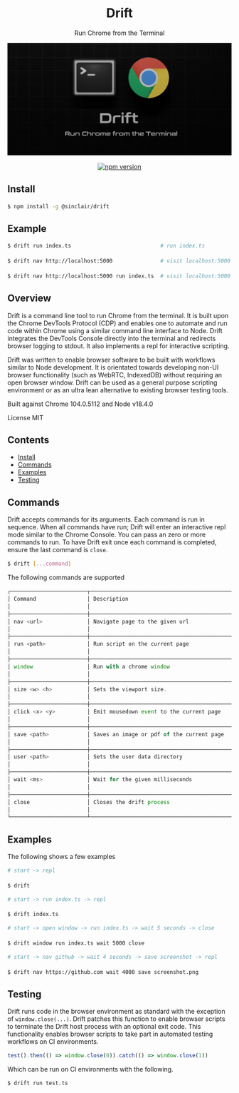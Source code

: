<div align='center'>

<h1>Drift</h1>

<p>Run Chrome from the Terminal</p>

<img src=".build/assets/drift.png"></img>

[![npm version](https://badge.fury.io/js/%40sinclair%2Fdrift.svg)](https://badge.fury.io/js/%40sinclair%2Fdrift)

</div>

## Install

```bash
$ npm install -g @sinclair/drift 
```

## Example

```bash
$ drift run index.ts                            # run index.ts

$ drift nav http://localhost:5000               # visit localhost:5000

$ drift nav http://localhost:5000 run index.ts  # visit localhost:5000 then run index.ts
```

## Overview

Drift is a command line tool to run Chrome from the terminal. It is built upon the Chrome DevTools Protocol (CDP) and enables one to automate and run code within Chrome using a similar command line interface to Node. Drift integrates the DevTools Console directly into the terminal and redirects browser logging to stdout. It also implements a repl for interactive scripting.

Drift was written to enable browser software to be built with workflows similar to Node development. It is orientated towards developing non-UI browser functionality (such as WebRTC, IndexedDB) without requiring an open browser window. Drift can be used as a general purpose scripting environment or as an ultra lean alternative to existing browser testing tools.

Built against Chrome 104.0.5112 and Node v18.4.0

License MIT

## Contents

- [Install](#install)
- [Commands](#commands)
- [Examples](#examples)
- [Testing](#testing)

## Commands

Drift accepts commands for its arguments. Each command is run in sequence. When all commands have run; Drift will enter an interactive repl mode similar to the Chrome Console. You can pass an zero or more commands to run. To have Drift exit once each command is completed, ensure the last command is `close`.

```bash
$ drift [...command]
```

The following commands are supported

```typescript
┌────────────────────────┬─────────────────────────────────────────────────────────────────┐
│ Command                │ Description                                                     │
│                        │                                                                 │
├────────────────────────┼─────────────────────────────────────────────────────────────────┤
│ nav <url>              │ Navigate page to the given url                                  │
│                        │                                                                 │
├────────────────────────┼─────────────────────────────────────────────────────────────────┤
│ run <path>             │ Run script on the current page                                  │
│                        │                                                                 │
├────────────────────────┼─────────────────────────────────────────────────────────────────┤
│ window                 │ Run with a chrome window                                        │
│                        │                                                                 │
├────────────────────────┼─────────────────────────────────────────────────────────────────┤
│ size <w> <h>           │ Sets the viewport size.                                         │
│                        │                                                                 │
├────────────────────────┼─────────────────────────────────────────────────────────────────┤
│ click <x> <y>          │ Emit mousedown event to the current page                        │
│                        │                                                                 │
├────────────────────────┼─────────────────────────────────────────────────────────────────┤
│ save <path>            │ Saves an image or pdf of the current page                       │
│                        │                                                                 │
├────────────────────────┼─────────────────────────────────────────────────────────────────┤
│ user <path>            │ Sets the user data directory                                    │
│                        │                                                                 │
├────────────────────────┼─────────────────────────────────────────────────────────────────┤
│ wait <ms>              │ Wait for the given milliseconds                                 │
│                        │                                                                 │
├────────────────────────┼─────────────────────────────────────────────────────────────────┤
│ close                  │ Closes the drift process                                        │
│                        │                                                                 │
└────────────────────────┴─────────────────────────────────────────────────────────────────┘
```

## Examples

The following shows a few examples

```bash
# start -> repl

$ drift
```

```bash
# start -> run index.ts -> repl

$ drift index.ts
```

```bash
# start -> open window -> run index.ts -> wait 5 seconds -> close

$ drift window run index.ts wait 5000 close
```

```bash
# start -> nav github -> wait 4 seconds -> save screenshot -> repl

$ drift nav https://github.com wait 4000 save screenshot.png
```

## Testing

Drift runs code in the browser environment as standard with the exception of `window.close(...)`. Drift patches this function to enable browser scripts to terminate the Drift host process with an optional exit code. This functionality enables browser scripts to take part in automated testing workflows on CI environments.

```typescript
test().then(() => window.close(0)).catch(() => window.close(1))
```

Which can be run on CI environments with the following.

```bash
$ drift run test.ts
```